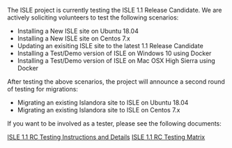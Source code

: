 The ISLE project is currently testing the ISLE 1.1 Release Candidate.  We are actively soliciting volunteers to test the following scenarios:

* Installing a New ISLE site on Ubuntu 18.04
* Installing a New ISLE site on Centos 7.x
* Updating an exisiting ISLE site to the latest 1.1 Release Candidate
* Installing a Test/Demo version of ISLE on Windows 10 using Docker
* Installing a Test/Demo version of ISLE on Mac OSX High Sierra using Docker

After testing the above scenarios, the project will announce a second round of testing for migrations:

* Migrating an existing Islandora site to ISLE on Ubuntu 18.04
* Migrating an existing Islandora site to ISLE on Centos 7.x

If you want to be involved as a tester, please see the following documents:

[ISLE 1.1 RC Testing Instructions and Details](https://docs.google.com/document/d/1DBmpbWbtWJq_N5YXRkT50ETehnLCcsN4JUQRMsECKXE/)
[ISLE 1.1 RC Testing Matrix](https://docs.google.com/spreadsheets/d/1L-wrivXq2pUz7vcGsMCx3X7yKf27uokoaR8SovU_BsU/)
